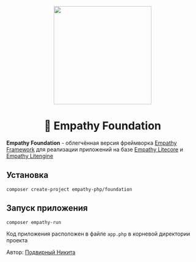 <p align="center"><img src="https://i.ibb.co/gPPyM1X/Logo-Lite-crop.png" width="256px" border="0"></p>

<h1 align="center"> 🚀 Empathy Foundation</h1>

**Empathy Foundation** - облегчённая версия фреймворка [Empathy Framework](https://github.com/empathy-framework/framework) для реализации приложений на базе [Empathy Litecore](https://github.com/empathy-framework/core) и [Empathy Litengine](https://github.com/empathy-framework/engine)

## Установка

```
composer create-project empathy-php/foundation
```

## Запуск приложения

```
composer empathy-run
```

Код приложения расположен в файле `app.php` в корневой директории проекта

Автор: [Подвирный Никита](https://vk.com/technomindlp)

